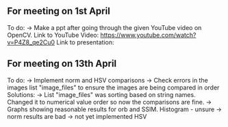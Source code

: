 ## For meeting on 1st April
To do:
-> Make a ppt after going through the given YouTube video on OpenCV.
    Link to YouTube Video: https://www.youtube.com/watch?v=P4Z8_qe2Cu0
    Link to presentation:

 ## For meeting on 13th April
 To do:
 -> Implement norm and HSV comparisons
 -> Check errors in the images list "image_files" to ensure the images are being compared in order
 Solutions:
 -> List "image_files" was sorting based on string names. Changed it to numerical value order so now the comparisons are fine. 
 -> Graphs showing reasonable results for orb and SSIM.
    Histogram - unsure
 -> norm results are bad
 -> not yet implemented HSV
